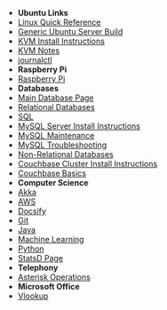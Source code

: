 - **Ubuntu Links**
 - [Linux Quick Reference](/operating_systems/ubuntu/linux_notes)
 - [Generic Ubuntu Server Build](/operating_systems/ubuntu/server_build)
 - [KVM Install Instructions](/operating_systems/ubuntu/package_install/kvm_install)
 - [KVM Notes](/operating_systems/ubuntu/package_operations/kvm_notes)
 - [journalctl](/operating_systems/ubuntu/package_operations/journalctl) 
- **Raspberry Pi**
 - [Raspberry Pi](/operating_systems/raspberry_pi/) 
- **Databases**
 - [Main Database Page](/databases/)  
 - [Relational Databases](/databases/relational_databases/)
 - [SQL](/databases/relational_databases/sql)
 - [MySQL Server Install Instructions](/databases/mysql/mysql_install)
 - [MySQL Maintenance](/databases/mysql/mysql_maintenance)
 - [MySQL Troubleshooting](/databases/mysql/mysql_troubleshooting)
 - [Non-Relational Databases](/databases/nonrelational_databases/nonrelational_databases)  
 - [Couchbase Cluster Install Instructions](/databases/couchbase/couchbase_install)
 - [Couchbase Basics](/databases/couchbase/couchbase_basics)  
- **Computer Science**
 - [Akka](/learn_to_code/java/akka/)
 - [AWS](/learn_to_code/aws/)  
 - [Docsify](/learn_to_code/docsify/)
 - [Git](/learn_to_code/git/)
 - [Java](/learn_to_code/java/)
 - [Machine Learning](/learn_to_code/machine_learning/)  
 - [Python](/learn_to_code/python/)
 - [StatsD Page](/learn_to_code/statsd/)  
- **Telephony**
 - [Asterisk Operations](/telephony/asterisk) 
- **Microsoft Office**
 - [Vlookup](/office/excel_vlookup)
